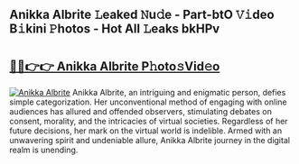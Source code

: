 ## Anikka Albrite 𝙻eaked 𝙽u𝚍e - Part-btO 𝚅𝚒deo B𝚒kini 𝙿hotos - Hot All 𝙻eaks bkHPv

# <h2><a href="http://ld2x7kz.urlbe.top/?page=Anikka+Albrite">🔗🔗👉👉 Anikka Albrite P𝚑oto𝚜Vid𝚎o</a></h2>

[![Anikka Albrite](https://i.imgur.com/eBuTRDB.gif)](http://ld2x7kz.urlbe.top/?page=Anikka+Albrite)
Anikka Albrite, an intriguing and enigmatic person, defies simple categorization. Her unconventional method of engaging with online audiences has allured and offended observers, stimulating debates on consent, morality, and the intricacies of virtual societies. Regardless of her future decisions, her mark on the virtual world is indelible. Armed with an unwavering spirit and undeniable allure, Anikka Albrite journey in the digital realm is unending.
